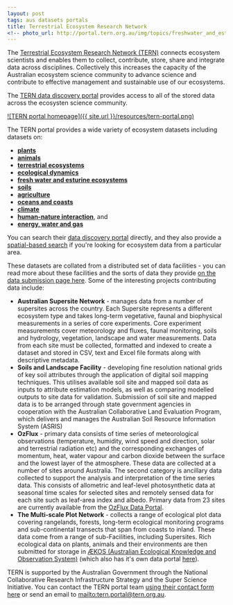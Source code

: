 ```yaml
---
layout: post
tags: aus datasets portals
title: Terrestrial Ecosystem Research Network
<!-- photo_url: http://portal.tern.org.au/img/topics/freshwater_and_estuarine_processes.png -->
---
```


The [Terrestrial Ecosystem Research Network (TERN)](http://www.tern.org.au/What-is-TERN-pg22570.html) connects ecosystem scientists and enables them to collect, contribute, store, share and integrate data across disciplines. Collectively this increases the capacity of the Australian ecosystem science community to advance science and contribute to effective management and sustainable use of our ecosystems. 

The [TERN data discovery portal](http://portal.tern.org.au/ "TERN portal") provides access to all of the stored data across the ecosysten science community.

[![TERN portal homepage]({{ site.url }}/resources/tern-portal.png)](http://portal.tern.org.au/ "TERN portal")

The TERN portal provides a wide variety of ecosystem datasets including datasets on:

- [**plants**](http://portal.tern.org.au/search#!/q=%28verte*%20OR%20inverte*%29%20OR%20%28fauna%20OR%20animal%29%20OR%20%28flora%20OR%20plant%29%20OR%20%28species%20OR%20biota%29%20OR%20biodiversity/p=1/tab=collection/num=10)
- [**animals**](http://portal.tern.org.au/search#!/q=%28vegetation%20OR%20revegetation%29%20OR%20biomass%20OR%20canopy%20OR%20reforestation%20OR%20carbon%20OR%20%22tree%20ring*%22/p=1/tab=collection/num=10)
- [**terrestrial ecosystems**](http://portal.tern.org.au/search#!/q=%28terrestrial%20OR%20ecosystem%29%20OR%20%28wetlands%20OR%20grass*%20OR%20forest%20OR%20habitat%29%20OR%20%28land%20OR%20desert%20OR%20islands%20OR%20savannas%29/p=1/tab=collection/num=10)
- [**ecological dynamics**](http://portal.tern.org.au/search#!/q=%28ecosystem%20OR%20ecology%29%20OR%20dynamics%20OR%20%22fire%20AND%20ecology%22%20OR%20%22species%20AND%20interaction%22%20OR%20invasive%20/p=1/tab=collection/num=10)
- [**fresh water and esturine ecosystems**](http://portal.tern.org.au/search#!/q=%28%22fresh%20water%22%20OR%20freshwater%29%20OR%20%28estuarine%20OR%20riparian%29%20OR%20%28hydro*%20OR%20%22surface%20water%22%20OR%20%22ground%20water%22%20OR%20%22water%20quality%22%29%20OR%20%28creek%20OR%20river*%20OR%20stream*%20OR%20lake*%29%20OR%20%28flood*%20OR%20flow*%29%20OR%20%28glacier*%20OR%20snow%20OR%20ice%29/p=1/tab=collection/num=10)
- [**soils**](http://portal.tern.org.au/search#!/q=%22land%20surface%22%20OR%20soil*%20OR%20erosion%20OR%20sedimen*%20OR%20land*%20OR%20topography%20OR%20%22frozen%20AND%20land%22%20OR%20%22soil%20AND%20salinity%22/p=1/tab=collection/num=10)
- [**agriculture**](http://portal.tern.org.au/search#!/q=%28agricultur*%20OR%20farm%20OR%20pastoral%20OR%20pastur*%29%20OR%20%28graz*%20OR%20crop*%20OR%20irrigation%29%20OR%20%28conserv*%20OR%20manage*%29/p=1/tab=collection/num=10)
- [**oceans and coasts**](http://portal.tern.org.au/search#!/q=%28coast*%20OR%20ocean*%29%20OR%20marine%20OR%20beach%20OR%20bathmetry%20OR%20tide*%20OR%20aqua*%20OR%20sea*%20OR%20saltwa*%20OR%20storm%20OR%20shoreline%20OR%20wave*%20OR%20salinity/p=1/tab=collection/num=10)
- [**climate**](http://portal.tern.org.au/search#!/q=climate%20OR%20%28index%20OR%20indice*%29%20OR%20anomaly%20OR%20oscillation%20OR%20pattern/p=1/tab=collection/num=10)
- [**human-nature interaction**](http://portal.tern.org.au/search#!/q=%28human*%20OR%20%22human%20impact%22%29%20OR%20survey%20OR%20boundaries%20OR%20economi*%20OR%20productio*%20OR%20behav*%20OR%20infrastructure%20OR%20%22land%20management%22%20OR%20harzard*/p=1/tab=collection/num=10), and
- [**energy, water and gas**](http://portal.tern.org.au/search#!/q=energy%20OR%20gas%20OR%20flux*%20OR%20atmospher*%20OR%20cloud%20OR%20air%20OR%20Pheno*%20OR%20radia*%20OR%20vapo*%20OR%20wind*%20OR%20precipitation%20OR%20rain/p=1/tab=collection/num=10)

You can search their [data discovery portal](http://portal.tern.org.au/) directly, and they also provide a [spatial-based search](http://portal.tern.org.au/search#!/mapSearch=1) if you're looking for ecosystem data from a particular area. 

These datasets are collated from a distributed set of data facilities - you can read more about these facilities and the sorts of data they provide [on the data submission page here](http://portal.tern.org.au/home/submitdata). Some of the interesting projects contributing data include:

- **Australian Supersite Network** - manages data from a number of supersites across the country. Each Supersite represents a different ecosystem type and takes long-term vegetative, faunal and biophysical measurements in a series of core experiments. Core experiment measurements cover meteorology and fluxes, faunal monitoring, soils and hydrology, vegetation, landscape and water measurements. Data from each site must be collected, formatted and indexed to create a dataset and stored in CSV, text and Excel file formats along with descriptive metadata.
- **Soils and Landscape Facility** - developing fine resolution national grids of key soil attributes through the application of digital soil mapping techniques. This utilises available soil site and mapped soil data as inputs to attribute estimation models, as well as comparing modelled outputs to site data for validation. Submission of soil site and mapped data is to be arranged through state government agencies in cooperation with the Australian Collaborative Land Evaluation Program, which delivers and manages the Australian Soil Resource Information System (ASRIS)
- **OzFlux** - primary data consists of time series of meteorological observations (temperature, humidity, wind speed and direction, solar and terrestrial radiation etc) and the corresponding exchanges of momentum, heat, water vapour and carbon dioxide between the surface and the lowest layer of the atmosphere. These data are collected at a number of sites around Australia. The second category is ancillary data collected to support the analysis and interpretation of the time series data. This consists of allometric and leaf-level photosynthetic data at seasonal time scales for selected sites and remotely sensed data for each site such as leaf-area index and albedo. Primary data from 23 sites are currently available from the [OzFlux Data Portal](http://ozflux.its.monash.edu.au/ecosystem/home).
- **The Multi-scale Plot Network** - collects a range of ecological plot data covering rangelands, forests, long-term ecological monitoring programs and sub-continental transects that span from coasts to inland. These data come from a range of sub-Facilities, including Supersites. Rich ecological data on plants, animals and their environments are then submitted for storage in [ÆKOS (Australian Ecological Knowledge and Observation System)](http://www.ecoinformatics.org.au/) (which also has it's own data portal [here](http://www.aekos.org.au/home)).

TERN is supported by the Australian Government through the National Collaborative Research Infrastructure Strategy and the Super Science Initiative. You can contact the TERN portal team [using their contact form here](http://portal.tern.org.au/contact) or send an email to <mailto:tern.portal@tern.org.au>.